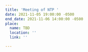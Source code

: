 ```yaml
---
title: 'Meeting of NTP '
date: 2021-11-05 19:00:00 -0500
end_date: 2021-11-06 14:00:00 -0500
place:
  name: TBD
  location: ''
  link: ''

---
```

